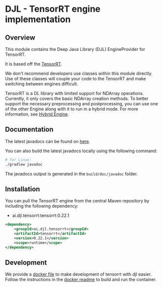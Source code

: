 # DJL - TensorRT engine implementation

## Overview
This module contains the Deep Java Library (DJL) EngineProvider for TensorRT.

It is based off the [TensorRT](https://github.com/NVIDIA/TensorRT).

We don't recommend developers use classes within this module directly.
Use of these classes will couple your code to the TensorRT and make switching between engines difficult.

TensorRT is a DL library with limited support for NDArray operations.
Currently, it only covers the basic NDArray creation methods. To better support the necessary preprocessing and postprocessing,
you can use one of the other Engine along with it to run in a hybrid mode.
For more information, see [Hybrid Engine](../../docs/hybrid_engine.md).

## Documentation

The latest javadocs can be found on [here](https://javadoc.io/doc/ai.djl.tensorrt/tensorrt/latest/index.html).

You can also build the latest javadocs locally using the following command:

```sh
# for Linux:
./gradlew javadoc
```
The javadocs output is generated in the `build/doc/javadoc` folder.

## Installation
You can pull the TensorRT engine from the central Maven repository by including the following dependency:

- ai.djl.tensorrt:tensorrt:0.22.1

```xml
<dependency>
    <groupId>ai.djl.tensorrt</groupId>
    <artifactId>tensorrt</artifactId>
    <version>0.22.1</version>
    <scope>runtime</scope>
</dependency>
```

## Development
We provide a [docker file](https://github.com/deepjavalibrary/djl/blob/master/docker/tensorrt/Dockerfile) to make 
development of tensorrt with djl easier. Follow the instructions in the 
[docker readme](https://github.com/deepjavalibrary/djl/blob/master/docker/README.md) to build and run the container.
